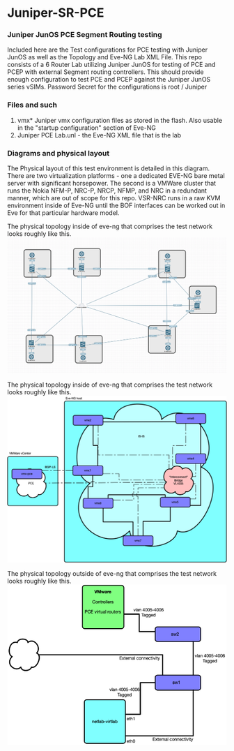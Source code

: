 # Juniper-SR-PCE
### Juniper JunOS PCE Segment Routing testing

Included here are the Test configurations for PCE testing with Juniper JunOS as well as the Topology and Eve-NG Lab XML File. This repo consists of a 6 Router Lab utilizing Juniper JunOS for testing of PCE and PCEP with external Segment routing controllers. This should provide enough configuration to test PCE and PCEP against the Juniper JunOS series vSIMs. Password Secret for the configurations is root / Juniper

### Files and such

1. vmx* Juniper vmx configuration files as stored in the flash. Also usable in the "startup configuration" section of Eve-NG
2. Juniper PCE Lab.unl - the Eve-NG XML file that is the lab


### Diagrams and physical layout

The Physical layout of this test environment is detailed in this diagram. There are two virtualization platforms - one a dedicated EVE-NG bare metal server with significant horsepower. The second is a VMWare cluster that runs the Nokia NFM-P, NRC-P, NRCP, NFMP, and NRC in a redundant manner, which are out of scope for this repo. VSR-NRC runs in a raw KVM environment inside of Eve-NG until the BOF interfaces can be worked out in Eve for that particular hardware model.

The physical topology inside of eve-ng that comprises the test network looks roughly like this.  
![Virtual Router Topology](https://github.com/buraglio/Juniper-SR-PCE/blob/master/PCE%20Eve-NG%20Test%20Topology.png "Virtual Router Topology")

The physical topology inside of eve-ng that comprises the test network looks roughly like this.  
![Physical Router Topology](https://raw.githubusercontent.com/buraglio/Juniper-SR-PCE/master/netlab-virtlab-sr-virtualnet-juniper.png "Physical Router Topology")

The physical topology outside of eve-ng that comprises the test network looks roughly like this.  
![Physical Router Topology](https://raw.githubusercontent.com/buraglio/Juniper-SR-PCE/master/netlab-virtlab-physical.png "Physical Router Topology")
